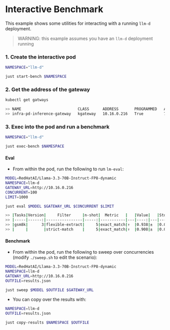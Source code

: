 # Interactive Benchmark

This example shows some utilities for interacting with a running `llm-d` deployment.

> WARNING: this example assumes you have an `llm-d` deployment running

### 1. Create the interactive pod

```bash
NAMESPACE="llm-d"

just start-bench $NAMESPACE
```

### 2. Get the address of the gateway

```bash
kubectl get gatways

>> NAME                         CLASS      ADDRESS       PROGRAMMED   AGE
>> infra-pd-inference-gateway   kgateway   10.16.0.216   True         7m49s
```

### 3. Exec into the pod and run a benchmark

```bash
NAMESPACE="llm-d"

just exec-bench $NAMESPACE
```

#### Eval

- From within the pod, run the following to run `lm-eval`:

```bash
MODEL=RedHatAI/Llama-3.3-70B-Instruct-FP8-dynamic
NAMESPACE=llm-d
GATEWAY_URL=http://10.16.0.216
CONCURRENT=100
LIMIT=1000

just eval $MODEL $GATEWAY_URL $CONCURRENT $LIMIT

>> |Tasks|Version|     Filter     |n-shot|  Metric   |   |Value|   |Stderr|
>> |-----|------:|----------------|-----:|-----------|---|----:|---|-----:|
>> |gsm8k|      3|flexible-extract|     5|exact_match|↑  |0.938|±  |0.0076|
>> |     |       |strict-match    |     5|exact_match|↑  |0.908|±  |0.0091|
```

#### Benchmark

- From within the pod, run the following to sweep over concurrencies (modify `./sweep.sh` to edit the scenario):

```bash
MODEL=RedHatAI/Llama-3.3-70B-Instruct-FP8-dynamic
NAMESPACE=llm-d
GATEWAY_URL=http://10.16.0.216
OUTFILE=results.json

just sweep $MODEL $OUTFILE $GATEWAY_URL
```

- You can copy over the results with:

```bash
NAMESPACE=llm-d
OUTFILE=results.json

just copy-results $NAMESPACE $OUTFILE
```
